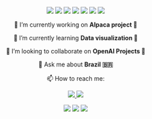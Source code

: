 
<p align="center">
  <img src="https://readme-components.vercel.app/api?component=logo&logo=react&text=true&animation=spin&fill=264653">
  <img src="https://readme-components.vercel.app/api?component=logo&logo=javascript&text=true&fill=287271">
  <img src="https://readme-components.vercel.app/api?component=logo&logo=postgresql&text=true&fill=2A9D8F">
  <img src="https://readme-components.vercel.app/api?component=logo&logo=firebase&text=true&fill=E9C46A">
  <img src="https://readme-components.vercel.app/api?component=logo&logo=python&text=true&fill=EFB366">
  <img src="https://readme-components.vercel.app/api?component=logo&logo=git&text=true&fill=F4A261">
  <img src="https://readme-components.vercel.app/api?component=logo&logo=node.js&text=true&fill=E76F51">
</p>

<p align="center">🔭 I’m currently working on <b>Alpaca project 🦙</b></p>
<p align="center">🌱 I’m currently learning <b>Data visualization 👀</b></p>
<p align="center">🤼 I’m looking to collaborate on <b>OpenAI Projects 🧠</b></p>
<p align="center">💬 Ask me about <b>Brazil 🇧🇷</b></p>
<p align="center">📫 How to reach me:</p>
<p align="center">
  <a href="https://www.linkedin.com/in/luciano-simoni/" target="_blank">
    <img src="https://readme-components.vercel.app/api?component=logo&logo=linkedin&text=false&fill=0D1117">
  </a>
  <a href="mailto:lucianosimonipersonal@gmail.com" target="_blank">
    <img src="https://readme-components.vercel.app/api?component=logo&logo=gmail&text=false&fill=0D1117">
  </a>
</p>

<p align="center">
  <img src="https://github-readme-stats.vercel.app/api?username=lucianosimoni&theme=codeSTACKr&custom_title=Luciano.stats">
  <img src="https://github-readme-stats.vercel.app/api/wakatime?username=lucianosimoni&theme=codeSTACKr">
  <img src="https://github-readme-stats.vercel.app/api/top-langs/?username=lucianosimoni&langs_count=6&layout=compact&theme=codeSTACKr">
</p>

